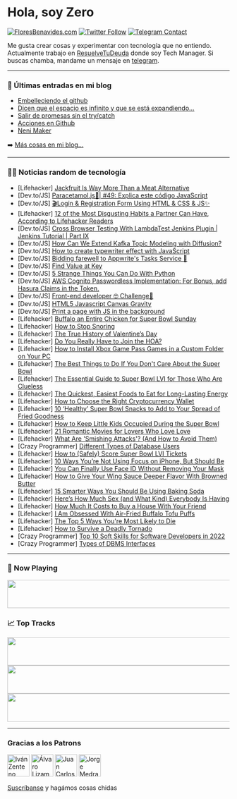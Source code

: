 # Hola, soy Zero

[![FloresBenavides.com](https://img.shields.io/website?down_message=oops&label=MiBlog&style=for-the-badge&up_message=online&url=https%3A%2F%2Ffloresbenavides.com)](https://floresbenavides.com) [![Twitter Follow](https://img.shields.io/twitter/follow/ZeroDragon?color=%231DA1F2&label=Follow&logo=twitter&logoColor=ffffff&style=for-the-badge)](https://twitter.com/zerodragon) [![Telegram Contact](https://img.shields.io/badge/escr%C3%ADbeme-ZeroDragon-%2326A5E4?style=for-the-badge&logo=telegram)](https://t.me/zerodragon)

Me gusta crear cosas y experimentar con tecnología que no entiendo.
Actualmente trabajo en [ResuelveTuDeuda](http://github.com/resuelve) donde soy Tech Manager.
Si buscas chamba, mandame un mensaje en [telegram](https://t.me/zerodragon).

---

### 📕 Últimas entradas en mi blog
<!-- BLOG-POST-LIST:START -->
- [Embelleciendo el github](https://floresbenavides.com/embelleciendo-el-github/)
- [Dicen que el espacio es infinito y que se está expandiendo…](https://floresbenavides.com/dicen-que-el-espacio-es-infinito-y-que-se-esta-expandiendo/)
- [Salir de promesas sin el try/catch](https://floresbenavides.com/salir-de-promesas-sin-el-try-catch/)
- [Acciones en Github](https://floresbenavides.com/acciones-en-github/)
- [Neni Maker](https://floresbenavides.com/neni-maker/)
<!-- BLOG-POST-LIST:END -->

➡️ [Más cosas en mi blog...](https://floresbenavides.com)

---

### 👨‍💻 Noticias random de tecnología
<!-- TECH-POSTS:START -->
- [Lifehacker] [Jackfruit Is Way More Than a Meat Alternative](https://lifehacker.com/jackfruit-is-way-more-than-a-meat-alternative-1848497365)
- [Dev.to/JS] [Paracetamol.js💊| #49: Explica este código JavaScript](https://dev.to/duxtech/paracetamoljs-49-explica-este-codigo-javascript-3nom)
- [Dev.to/JS] [🎬Login &amp; Registration Form Using HTML &amp; CSS &amp; JS✨](https://dev.to/robsonmuniz16/login-registration-form-using-html-css-js-5331)
- [Lifehacker] [12 of the Most Disgusting Habits a Partner Can Have, According to Lifehacker Readers](https://lifehacker.com/12-of-the-most-disgusting-habits-a-partner-can-have-ac-1848480217)
- [Dev.to/JS] [Cross Browser Testing With LambdaTest Jenkins Plugin | Jenkins Tutorial | Part IX](https://dev.to/lambdatest/cross-browser-testing-with-lambdatest-jenkins-plugin-jenkins-tutorial-part-ix-1of9)
- [Dev.to/JS] [How Can We Extend Kafka Topic Modeling with Diffusion?](https://dev.to/push_technology/extend-kafka-topic-modeling-with-diffusion-1m4a)
- [Dev.to/JS] [How to create typewriter effect with JavaScript](https://dev.to/thatanjan/how-to-create-typewriter-effect-with-javascript-2fll)
- [Dev.to/JS] [Bidding farewell to Appwrite&#39;s Tasks Service 👋](https://dev.to/appwrite/bidding-farewell-to-appwrites-tasks-service-2396)
- [Dev.to/JS] [Find Value at Key](https://dev.to/aasthatalwaria/find-value-at-key-40am)
- [Dev.to/JS] [5 Strange Things You Can Do With Python](https://dev.to/elliot_brenyasarfo_18749/5-strange-things-you-can-do-with-python-251g)
- [Dev.to/JS] [AWS Cognito Passwordless Implementation: For Bonus, add Hasura Claims in the Token.](https://dev.to/kevin_odongo35/aws-cognito-passwordless-implementation-for-bonus-add-hasura-claims-in-the-token-5el)
- [Dev.to/JS] [Front-end developer 🤓 Challenge🚀](https://dev.to/rajeshj3/front-end-developer-challenge-5a31)
- [Dev.to/JS] [HTML5 Javascript Canvas Gravity](https://dev.to/spsoi/html5-javascript-canvas-gravity-1cm0)
- [Dev.to/JS] [Print a page with JS in the background](https://dev.to/kristofg/print-a-page-with-iframe-in-the-background-2i4h)
- [Lifehacker] [Buffalo an Entire Chicken for Super Bowl Sunday](https://lifehacker.com/buffalo-an-entire-chicken-for-super-bowl-sunday-1848502810)
- [Lifehacker] [How to Stop Snoring](https://lifehacker.com/how-to-stop-snoring-1848502763)
- [Lifehacker] [The True History of Valentine’s Day](https://lifehacker.com/the-true-history-of-valentine-s-day-1848502152)
- [Lifehacker] [Do You Really Have to Join the HOA?](https://lifehacker.com/do-you-really-have-to-join-the-hoa-1848500704)
- [Lifehacker] [How to Install Xbox Game Pass Games in a Custom Folder on Your PC](https://lifehacker.com/how-to-install-xbox-game-pass-games-in-a-custom-folder-1848499110)
- [Lifehacker] [The Best Things to Do If You Don&#39;t Care About the Super Bowl](https://lifehacker.com/the-best-things-to-do-if-you-dont-care-about-the-super-1848482420)
- [Lifehacker] [The Essential Guide to Super Bowl LVI for Those Who Are Clueless](https://lifehacker.com/the-essential-guide-to-super-bowl-lvi-for-those-who-are-1848500134)
- [Lifehacker] [The Quickest, Easiest Foods to Eat for Long-Lasting Energy](https://lifehacker.com/the-quickest-easiest-foods-to-eat-for-long-lasting-ene-1848499597)
- [Lifehacker] [How to Choose the Right Cryptocurrency Wallet](https://lifehacker.com/how-to-choose-the-right-cryptocurrency-wallet-1848482354)
- [Lifehacker] [10 ‘Healthy’ Super Bowl Snacks to Add to Your Spread of Fried Goodness](https://lifehacker.com/10-healthy-super-bowl-snacks-to-add-to-your-spread-of-1848494202)
- [Lifehacker] [How to Keep Little Kids Occupied During the Super Bowl](https://lifehacker.com/how-to-keep-little-kids-occupied-during-the-super-bowl-1848494883)
- [Lifehacker] [21 Romantic Movies for Lovers Who Love Love](https://lifehacker.com/21-romantic-movies-for-lovers-who-love-love-1848489603)
- [Lifehacker] [What Are &#39;Smishing Attacks&#39;? &lpar;And How to Avoid Them&rpar;](https://lifehacker.com/what-are-smishing-attacks-and-how-to-avoid-them-1848495597)
- [Crazy Programmer] [Different Types of Database Users](https://www.thecrazyprogrammer.com/2022/02/types-of-database-users.html)
- [Lifehacker] [How to &lpar;Safely&rpar; Score Super Bowl LVI Tickets](https://lifehacker.com/how-to-safely-score-super-bowl-lv-tickets-1848498571)
- [Lifehacker] [10 Ways You’re Not Using Focus on iPhone, But Should Be](https://lifehacker.com/10-ways-you-re-not-using-focus-on-iphone-but-should-be-1848497964)
- [Lifehacker] [You Can Finally Use Face ID Without Removing Your Mask](https://lifehacker.com/you-can-finally-use-face-id-without-removing-your-mask-1848494233)
- [Lifehacker] [How to Give Your Wing Sauce Deeper Flavor With Browned Butter](https://lifehacker.com/how-to-give-your-wing-sauce-deeper-flavor-with-browned-1848495876)
- [Lifehacker] [15 Smarter Ways You Should Be Using Baking Soda](https://lifehacker.com/15-smarter-ways-you-should-be-using-baking-soda-1848491125)
- [Lifehacker] [Here’s How Much Sex &lpar;and What Kind&rpar; Everybody Is Having](https://lifehacker.com/here-s-how-much-sex-everybody-is-having-1795561168)
- [Lifehacker] [How Much It Costs to Buy a House With Your Friend](https://lifehacker.com/how-much-it-costs-to-buy-a-house-with-your-friend-1848494591)
- [Lifehacker] [I Am Obsessed With Air-Fried Buffalo Tofu Puffs](https://lifehacker.com/i-am-obsessed-with-air-fried-buffalo-tofu-puffs-1848494566)
- [Lifehacker] [The Top 5 Ways You&#39;re Most Likely to Die](https://lifehacker.com/the-top-5-ways-youre-most-likely-to-die-1848494095)
- [Lifehacker] [How to Survive a Deadly Tornado](https://lifehacker.com/how-to-survive-a-deadly-tornado-1848493459)
- [Crazy Programmer] [Top 10 Soft Skills for Software Developers in 2022](https://www.thecrazyprogrammer.com/2022/02/soft-skills-for-software-developers.html)
- [Crazy Programmer] [Types of DBMS Interfaces](https://www.thecrazyprogrammer.com/2022/02/dbms-interfaces.html)<!-- TECH-POSTS:END -->

---

### 🎵 Now Playing
<a href="https://spotify-now-playing-dun.vercel.app/now-playing?open"><img src="https://spotify-now-playing-dun.vercel.app/now-playing" width="540" height="64"></a>

### 📈 Top Tracks
<a href="https://spotify-now-playing-dun.vercel.app/top-tracks?i=1&open"><img src="https://spotify-now-playing-dun.vercel.app/top-tracks?i=1" width="540" height="64"></a>
<a href="https://spotify-now-playing-dun.vercel.app/top-tracks?i=2&open"><img src="https://spotify-now-playing-dun.vercel.app/top-tracks?i=2" width="540" height="64"></a>
<a href="https://spotify-now-playing-dun.vercel.app/top-tracks?i=3&open"><img src="https://spotify-now-playing-dun.vercel.app/top-tracks?i=3" width="540" height="64"></a>

---

### Gracias a los Patrons
[<img src="https://avatars.githubusercontent.com/u/243380?v=4" alt="Iván Zenteno" width="50px">](https://github.com/k001) [<img src="https://avatars.githubusercontent.com/u/19955639?v=4" alt="Álvaro Lizama" width="50px">](https://github.com/alvarolizama) [<img src="https://avatars.githubusercontent.com/u/2718753?v=4" alt="Juan Carlos Ruiz" width="50px">](https://github.com/JuanCrg90) [<img src="https://avatars.githubusercontent.com/u/37025?v=4" alt="Jorge Medrano" width="50px">](https://github.com/h1pp1e) 

[Suscríbanse](https://www.patreon.com/zerodragon) y hagámos cosas chidas
